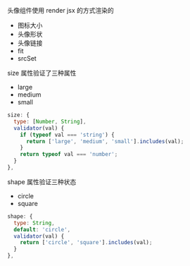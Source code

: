 头像组件使用 render jsx 的方式渲染的

- 图标大小
- 头像形状
- 头像链接
- fit
- srcSet


size 属性验证了三种属性

- large
- medium
- small

```js
size: {
  type: [Number, String],
  validator(val) {
    if (typeof val === 'string') {
      return ['large', 'medium', 'small'].includes(val);
    }
    return typeof val === 'number';
  }
},
```

shape 属性验证三种状态

- circle
- square

```js
shape: {
  type: String,
  default: 'circle',
  validator(val) {
    return ['circle', 'square'].includes(val);
  }
},
```

